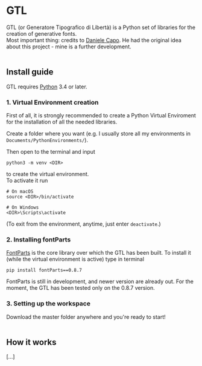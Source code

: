# GTL
GTL (or Generatore Tipografico di Libertà) is a Python set of libraries for the creation of generative fonts.<br />
Most important thing: credits to [Daniele Capo](http://www.danielecapo.com/). He had the original idea about this project - mine is a further development.
<br />
<br />

## Install guide
GTL requires [Python](https://www.python.org/) 3.4 or later.

### 1. Virtual Environment creation
First of all, it is strongly recommended to create a Python Virtual Enviroment for the installation of all the needed libraries.

Create a folder where you want (e.g. I usually store all my environments in ```Documents/PythonEnvironments/```).

Then open to the terminal and input
```
python3 -m venv <DIR>
```
to create the virtual environment.<br />
To activate it run
```
# On macOS
source <DIR>/bin/activate

# On Windows
<DIR>\Scripts\activate
```
(To exit from the environment, anytime, just enter ```deactivate```.)

### 2. Installing fontParts
[FontParts](https://fontparts.readthedocs.io/) is the core library over which the GTL has been built. To install it (while the virtual environment is active) type in terminal
```
pip install fontParts==0.8.7
```
FontParts is still in development, and newer version are already out. For the moment, the GTL has been tested only on the 0.8.7 version.

### 3. Setting up the workspace
Download the master folder anywhere and you're ready to start!
<br />
<br />

## How it works
[...]
